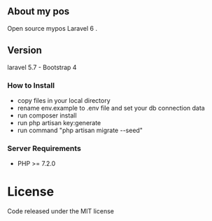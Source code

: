 


## About my pos
Open source  mypos Laravel 6 .

## Version
laravel 5.7 - Bootstrap 4



### How to Install
 
 - copy files in your local directory
 - rename env.example to .env file and set your db connection data
 - run composer install
 - run php artisan key:generate
 - run command "php artisan migrate --seed"
 
   
### Server Requirements
 
- PHP >= 7.2.0


License
=======
Code released under the MIT license


